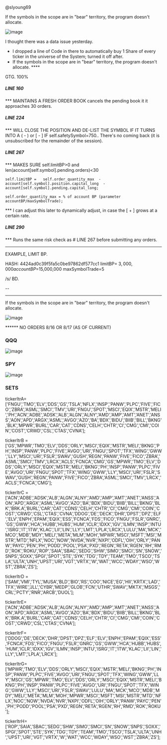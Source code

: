 @slyoung69


If the symbols in the scope are in "bear" territory, the program doesn't allocate.

![image](https://github.com/bdincerTrader/Fauconberg1/assets/127531384/a5a77712-6ce8-4830-8923-c941de511672)



I thought there was a data issue yesterday.
- I dropped a line of Code in there to automatically buy 1 Share of every ticker in the universe of the System; turned it off after.
- If the symbols in the scope are in "bear" territory, the program doesn't allocate. ****

GTG. 100%

##### LINE 160
*** MAINTAINS A FRESH ORDER BOOK
cancels the pending book it it approaches 30 orders.


##### LINE 224
*** WILL  CLOSE THE POSITION AND DE-LIST THE SYMBOL IF IT TURNS INTO A ( - ) or [ - ]
IF self.safetySymbol=750.. There's no coming back (it is unsubscribed for the remainder of the session).


##### LINE 267

*** MAKES SURE self.limitBP>0 and len(account[self.symbol].pending.orders)<30

    self.limitBP =   self.order_quantity_max  -   account[self.symbol].position.capital_long  -  account[self.symbol].pending.capital_long;

    self.order_quantity_max = % of account BP (parameter accountBP/maxSymbolTrade);

*** I can adjust this later to dynamically adjust, in case the [ + ] grows at a certain rate.


##### LINE 290
*** Runs the same risk check as # LINE 267 before submitting any orders.

-------------

EXAMPLE, LIMIT BP.

HASH: 4424ad0c39f5fa5c0be97862df577cc1
    limitBP= $3,000,000
    accountBP=$15,000,000
    maxSymbolTrade=5

/s/ BD.



--

***** 

If the symbols in the scope are in "bear" territory, the program doesn't allocate.

![image](https://github.com/bdincerTrader/Fauconberg1/assets/127531384/a5a77712-6ce8-4830-8923-c941de511672)



****** NO ORDERS 8/16 OR 8/17 (AS OF CURRENT)

   
### QQQ

![image](https://github.com/bdincerTrader/Fauconberg1/assets/127531384/f95f7686-877d-4395-8a1f-f3d6763f92bd)


### SPY
![image](https://github.com/bdincerTrader/Fauconberg1/assets/127531384/6196a24c-c272-4d31-8ae5-bee5e804c06c)


### SETS
    
tickerItrA=['FNGU','TMO','ELV','DDS','GS','TSLA','NFLX','INSP','PANW','PLPC','FIVE','FICO','ZBRA','ASML','SMCI','TMV','URI','FNGU','SPOT','MSCI','EQIX','MSTR','MELI','PH','ACN','ADBE','ADSK','ALB','ALGN','ALNY','AMD','AMP','AMT','ANET','ANSS','AON','APD','ARGX','ASML','AVGO','AZO','BA','BDX','BIDU','BIIB','BILL','BKNG','BLK','MPWR','BURL','CAR','CAT','CDNS','CELH','CHTR','CI','CMG','CMI','COIN','COST','CRWD','CSL','CTAS','CVNA'];
    
tickerItrB = ['GS','MPWR','TMO','ELV','DDS','ORLY','MSCI','EQIX','MSTR','MELI','BKNG','PH','INSP','PANW','PLPC','FIVE','AVGO','URI','FNGU','SPOT','TFX','WING','GWW','LLY','MSCI','URI','FSLR','SWAV','GUSH','REGN','PANW','FIVE','FICO','ZBRA','ASML','SMCI','TMV','LRCX','ACLS','FCNCA','CMG','GS','MPWR','TMO','ELV','DDS','ORLY','MSCI','EQIX','MSTR','MELI','BKNG','PH','INSP','PANW','PLPC','FIVE','AVGO','URI','FNGU','SPOT','TFX','WING','GWW','LLY','MSCI','URI','FSLR','SWAV','GUSH','REGN','PANW','FIVE','FICO','ZBRA','ASML','SMCI','TMV','LRCX','ACLS','FCNCA','CMG'];
    
tickerItrC = ['ACN','ADBE','ADSK','ALB','ALGN','ALNY','AMD','AMP','AMT','ANET','ANSS','AON','APD','ARGX','ASML','AVGO','AZO','BA','BDX','BIDU','BIIB','BILL','BKNG','BLK','BRK.A','BURL','CAR','CAT','CDNS','CELH','CHTR','CI','CMG','CMI','COIN','COST','CRWD','CSL','CTAS','CVNA','DDOG','DE','DECK','DHR','DPST','DPZ','ELF','ELV','ENPH','EPAM','EQIX','ESS','FCNCA','FDS','FICO','FNGU','FSLR','GNRC','GS','GWW','HCA','HUBB','HUBS','HUM','ICLR','IDXX','IGV','ILMN','INSP','INTU','ISRG','IT','ITW','KLAC','LII','LIN','LLY','LMT','LPLA','LRCX','LULU','MA','MCK','MCO','MDB','MDY','MELI','META','MLM','MOH','MPWR','MSCI','MSFT','MSI','MSTR','MTD','NFLX','NOC','NOW','NVDA','NVR','NXPI','ODFL','OIH','ORLY','PANW','PAYC','PEN','PH','PODD','POOL','PSA','PXD','REGN','RETA','RGEN','RH','RMD','ROK','ROKU','ROP','SAIA','SBAC','SEDG','SHW','SIMO','SMCI','SN','SNOW','SNPS','SOXX','SPGI','SPOT','STE','SYK','TDG','TDY','TEAM','TMO','TSCO','TSLA','ULTA','UNH','UPST','URI','VGT','VRTX','W','WAT','WCC','WDAY','WSO','WST','ZBRA','ZS'];

tickerItrD = ['SAM','VMI','TYL','MUSA','BLD','BIO','RS','COO','NICE','EG','HII','KRTX','LAD','TFX','WIRE','JLL','CYBR','MEDP','GLOB','FCN','UTHR','SWAV','MKTX','MSGS','CRL','PCTY','RNR','ARCB','DUOL'];

tickerItrE=['ACN','ADBE','ADSK','ALB','ALGN','ALNY','AMD','AMP','AMT','ANET','ANSS','AON','APD','ARGX','ASML','AVGO','AZO','BA','BDX','BIDU','BIIB','BILL','BKNG','BLK','BRK.A','BURL','CAR','CAT','CDNS','CELH','CHTR','CI','CMG','CMI','COIN','COST','CRWD','CSL','CTAS','CVNA'];

tickerItrF=['DDOG','DE','DECK','DHR','DPST','DPZ','ELF','ELV','ENPH','EPAM','EQIX','ESS','FCNCA','FDS','FICO','FNGU','FSLR','GNRC','GS','GWW','HCA','HUBB','HUBS','HUM','ICLR','IDXX','IGV','ILMN','INSP','INTU','ISRG','IT','ITW','KLAC','LII','LIN','LLY','LMT','LPLA','LRCX'];

tickerItrG=['MPWR','TMO','ELV','DDS','ORLY','MSCI','EQIX','MSTR','MELI','BKNG','PH','INSP','PANW','PLPC','FIVE','AVGO','URI','FNGU','SPOT','TFX','WING','GWW','LLY','MSCI','GS','MPWR','TMO','ELV','DDS','ORLY','MSCI','EQIX','MSTR','MELI','BKNG','PH','INSP','PANW','PLPC','FIVE','AVGO','URI','FNGU','SPOT','TFX','WING','GWW','LLY','MSCI','URI','FSLR','SWAV','LULU','MA','MCK','MCO','MDB','MDY','MELI','META','MLM','MOH','MPWR','MSCI','MSFT','MSI','MSTR','MTD','NFLX','NOC','NOW','NVDA','NVR','NXPI','ODFL','OIH','ORLY','PANW','PAYC','PEN','PH','PODD','POOL','PSA','PXD','REGN','RETA','RGEN','RH','RMD','ROK','ROKU'];
    
tickerItrH=['ROP','SAIA','SBAC','SEDG','SHW','SIMO','SMCI','SN','SNOW','SNPS','SOXX','SPGI','SPOT','STE','SYK','TDG','TDY','TEAM','TMO','TSCO','TSLA','ULTA','UNH','UPST','URI','VGT','VRTX','W','WAT','WCC','WDAY','WSO','WST','ZBRA','ZS'];
     

